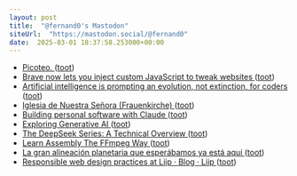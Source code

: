 ```yaml
---
layout: post
title:  "@fernand0's Mastodon"
siteUrl:  "https://mastodon.social/@fernand0"
date:  2025-03-01 18:37:58.253000+00:00
---
```

*  [Picoteo. ](https://avecesunafoto.wordpress.com/2025/03/01/picoteo-2) ([toot](https://mastodon.social/@fernand0/114088625976619489))
*  [Brave now lets you inject custom JavaScript to tweak websites ](https://www.bleepingcomputer.com/news/software/brave-now-lets-you-inject-custom-javascript-to-tweak-websites) ([toot](https://mastodon.social/@fernand0/114088556387353982))
*  [Artificial intelligence is prompting an evolution, not extinction, for coders ](https://www.thestar.com.my/tech/tech-news/2025/02/21/artificial-intelligence-is-prompting-an-evolution-not-extinction-for-coder) ([toot](https://mastodon.social/@fernand0/114088417149306685))
*  [Iglesia de Nuestra Señora (Frauenkirche) ](https://www.flickr.com/photos/fernand0/54329880492) ([toot](https://mastodon.social/@fernand0/114088383716981222))
*  [Building personal software with Claude ](https://blog.nelhage.com/post/personal-software-with-claude) ([toot](https://mastodon.social/@fernand0/114088084489661406))
*  [Exploring Generative AI ](https://martinfowler.com/articles/exploring-gen-ai.html#memo-1) ([toot](https://mastodon.social/@fernand0/114087826124388175))
*  [The DeepSeek Series: A Technical Overview ](https://martinfowler.com/articles/deepseek-papers.htm) ([toot](https://mastodon.social/@fernand0/114087224761494652))
*  [Learn Assembly The FFmpeg Way ](https://hackaday.com/2025/02/23/learn-assembly-the-ffmpeg-way) ([toot](https://mastodon.social/@fernand0/114086969070296648))
*  [La gran alineación planetaria que esperábamos ya está aquí ](https://theconversation.com/la-gran-alineacion-planetaria-que-esperabamos-ya-esta-aqui-24687) ([toot](https://mastodon.social/@fernand0/114086767865396983))
*  [Responsible web design practices at Liip · Blog · Liip ](https://www.liip.ch/en/blog/responsible-web-design-practices-at-lii) ([toot](https://mastodon.social/@fernand0/114086435399013827))
